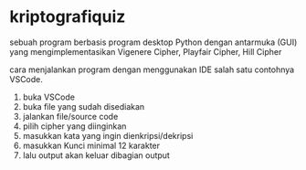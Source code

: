 # kriptografiquiz
sebuah program berbasis program desktop Python dengan antarmuka (GUI) yang mengimplementasikan Vigenere Cipher, Playfair Cipher, Hill Cipher

cara menjalankan program dengan menggunakan IDE salah satu contohnya VSCode.
1. buka VSCode
2. buka file yang sudah disediakan
3. jalankan file/source code
4. pilih cipher yang diinginkan
5. masukkan kata yang ingin dienkripsi/dekripsi
6. masukkan Kunci minimal 12 karakter
7. lalu output akan keluar dibagian output
